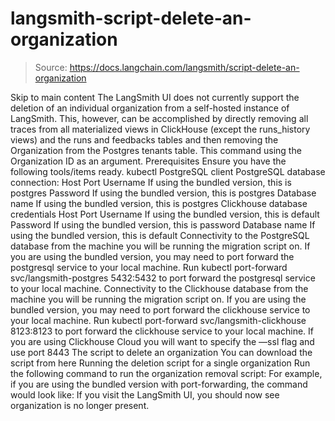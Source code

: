# langsmith-script-delete-an-organization

> Source: https://docs.langchain.com/langsmith/script-delete-an-organization

Skip to main content
The LangSmith UI does not currently support the deletion of an individual organization from a self-hosted instance of LangSmith. This, however, can be accomplished by directly removing all traces from all materialized views in ClickHouse (except the runs_history views) and the runs and feedbacks tables and then removing the Organization from the Postgres tenants table.
This command using the Organization ID as an argument.
Prerequisites
Ensure you have the following tools/items ready.
kubectl
PostgreSQL client
PostgreSQL database connection:
Host
Port
Username
If using the bundled version, this is postgres
Password
If using the bundled version, this is postgres
Database name
If using the bundled version, this is postgres
Clickhouse database credentials
Host
Port
Username
If using the bundled version, this is default
Password
If using the bundled version, this is password
Database name
If using the bundled version, this is default
Connectivity to the PostgreSQL database from the machine you will be running the migration script on.
If you are using the bundled version, you may need to port forward the postgresql service to your local machine.
Run kubectl port-forward svc/langsmith-postgres 5432:5432
to port forward the postgresql service to your local machine.
Connectivity to the Clickhouse database from the machine you will be running the migration script on.
If you are using the bundled version, you may need to port forward the clickhouse service to your local machine.
Run kubectl port-forward svc/langsmith-clickhouse 8123:8123
to port forward the clickhouse service to your local machine.
If you are using Clickhouse Cloud you will want to specify the —ssl flag and use port 8443
The script to delete an organization
You can download the script from here
Running the deletion script for a single organization
Run the following command to run the organization removal script:
For example, if you are using the bundled version with port-forwarding, the command would look like:
If you visit the LangSmith UI, you should now see organization is no longer present.
